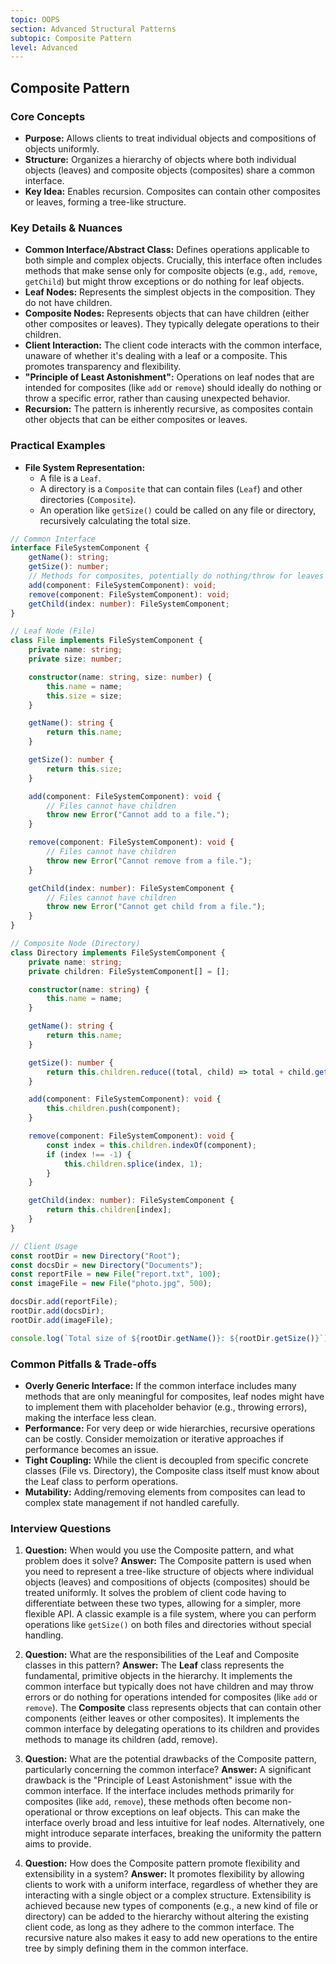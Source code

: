 ```yaml
---
topic: OOPS
section: Advanced Structural Patterns
subtopic: Composite Pattern
level: Advanced
---
```


## Composite Pattern
### Core Concepts

*   **Purpose:** Allows clients to treat individual objects and compositions of objects uniformly.
*   **Structure:** Organizes a hierarchy of objects where both individual objects (leaves) and composite objects (composites) share a common interface.
*   **Key Idea:** Enables recursion. Composites can contain other composites or leaves, forming a tree-like structure.

### Key Details & Nuances

*   **Common Interface/Abstract Class:** Defines operations applicable to both simple and complex objects. Crucially, this interface often includes methods that make sense only for composite objects (e.g., `add`, `remove`, `getChild`) but might throw exceptions or do nothing for leaf objects.
*   **Leaf Nodes:** Represents the simplest objects in the composition. They do not have children.
*   **Composite Nodes:** Represents objects that can have children (either other composites or leaves). They typically delegate operations to their children.
*   **Client Interaction:** The client code interacts with the common interface, unaware of whether it's dealing with a leaf or a composite. This promotes transparency and flexibility.
*   **"Principle of Least Astonishment":** Operations on leaf nodes that are intended for composites (like `add` or `remove`) should ideally do nothing or throw a specific error, rather than causing unexpected behavior.
*   **Recursion:** The pattern is inherently recursive, as composites contain other objects that can be either composites or leaves.

### Practical Examples

*   **File System Representation:**
    *   A file is a `Leaf`.
    *   A directory is a `Composite` that can contain files (`Leaf`) and other directories (`Composite`).
    *   An operation like `getSize()` could be called on any file or directory, recursively calculating the total size.

```typescript
// Common Interface
interface FileSystemComponent {
    getName(): string;
    getSize(): number;
    // Methods for composites, potentially do nothing/throw for leaves
    add(component: FileSystemComponent): void;
    remove(component: FileSystemComponent): void;
    getChild(index: number): FileSystemComponent;
}

// Leaf Node (File)
class File implements FileSystemComponent {
    private name: string;
    private size: number;

    constructor(name: string, size: number) {
        this.name = name;
        this.size = size;
    }

    getName(): string {
        return this.name;
    }

    getSize(): number {
        return this.size;
    }

    add(component: FileSystemComponent): void {
        // Files cannot have children
        throw new Error("Cannot add to a file.");
    }

    remove(component: FileSystemComponent): void {
        // Files cannot have children
        throw new Error("Cannot remove from a file.");
    }

    getChild(index: number): FileSystemComponent {
        // Files cannot have children
        throw new Error("Cannot get child from a file.");
    }
}

// Composite Node (Directory)
class Directory implements FileSystemComponent {
    private name: string;
    private children: FileSystemComponent[] = [];

    constructor(name: string) {
        this.name = name;
    }

    getName(): string {
        return this.name;
    }

    getSize(): number {
        return this.children.reduce((total, child) => total + child.getSize(), 0);
    }

    add(component: FileSystemComponent): void {
        this.children.push(component);
    }

    remove(component: FileSystemComponent): void {
        const index = this.children.indexOf(component);
        if (index !== -1) {
            this.children.splice(index, 1);
        }
    }

    getChild(index: number): FileSystemComponent {
        return this.children[index];
    }
}

// Client Usage
const rootDir = new Directory("Root");
const docsDir = new Directory("Documents");
const reportFile = new File("report.txt", 100);
const imageFile = new File("photo.jpg", 500);

docsDir.add(reportFile);
rootDir.add(docsDir);
rootDir.add(imageFile);

console.log(`Total size of ${rootDir.getName()}: ${rootDir.getSize()}`); // Output: Total size of Root: 600
```

### Common Pitfalls & Trade-offs

*   **Overly Generic Interface:** If the common interface includes many methods that are only meaningful for composites, leaf nodes might have to implement them with placeholder behavior (e.g., throwing errors), making the interface less clean.
*   **Performance:** For very deep or wide hierarchies, recursive operations can be costly. Consider memoization or iterative approaches if performance becomes an issue.
*   **Tight Coupling:** While the client is decoupled from specific concrete classes (File vs. Directory), the Composite class itself must know about the Leaf class to perform operations.
*   **Mutability:** Adding/removing elements from composites can lead to complex state management if not handled carefully.

### Interview Questions

1.  **Question:** When would you use the Composite pattern, and what problem does it solve?
    **Answer:** The Composite pattern is used when you need to represent a tree-like structure of objects where individual objects (leaves) and compositions of objects (composites) should be treated uniformly. It solves the problem of client code having to differentiate between these two types, allowing for a simpler, more flexible API. A classic example is a file system, where you can perform operations like `getSize()` on both files and directories without special handling.

2.  **Question:** What are the responsibilities of the Leaf and Composite classes in this pattern?
    **Answer:** The **Leaf** class represents the fundamental, primitive objects in the hierarchy. It implements the common interface but typically does not have children and may throw errors or do nothing for operations intended for composites (like `add` or `remove`). The **Composite** class represents objects that can contain other components (either leaves or other composites). It implements the common interface by delegating operations to its children and provides methods to manage its children (add, remove).

3.  **Question:** What are the potential drawbacks of the Composite pattern, particularly concerning the common interface?
    **Answer:** A significant drawback is the "Principle of Least Astonishment" issue with the common interface. If the interface includes methods primarily for composites (like `add`, `remove`), these methods often become non-operational or throw exceptions on leaf objects. This can make the interface overly broad and less intuitive for leaf nodes. Alternatively, one might introduce separate interfaces, breaking the uniformity the pattern aims to provide.

4.  **Question:** How does the Composite pattern promote flexibility and extensibility in a system?
    **Answer:** It promotes flexibility by allowing clients to work with a uniform interface, regardless of whether they are interacting with a single object or a complex structure. Extensibility is achieved because new types of components (e.g., a new kind of file or directory) can be added to the hierarchy without altering the existing client code, as long as they adhere to the common interface. The recursive nature also makes it easy to add new operations to the entire tree by simply defining them in the common interface.